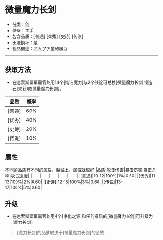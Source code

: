 # 微量魔力长剑
* 分类：剑
* 装备：主手
* 包含品质：[普通] [优秀] [史诗] [传说]
* 无法损坏：是
* 物品描述：注入了少量的魔力
---
## 获取方法
* 在达索斯堡军需官处用14个[纯洁魔力]与2个铁锭可总换[微量魔力长剑 锻造石]来获取[微量魔力长剑]。

|品质|概率|
|----|----|
|[普通]|60%|
|[优秀]|40%|
|[史诗]|20%|
|[传说]|10%|
## 属性
不同的品质有不同的属性，越往上，属性就越好
|品质|攻击伤害|暴击伤害|暴击几率|攻击速度|
|----|----|----|----|----|
|[普通]|10-12|100%|1%|0.60|
|[优秀]|11-13|100%|2%|0.60|
|[史诗]|12-15|100%|3%|0.60|
|[传说]|13-17|100%|5%|0.60|
## 升级
* 在达索斯堡军需官处用4个[净化之源]和任何品质的[微量魔力长剑]可升级为[魔力长剑]
>[魔力长剑]的品质取决于[微量魔力长剑]的品质
